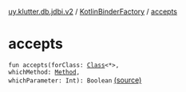 [uy.klutter.db.jdbi.v2](../index.md) / [KotlinBinderFactory](index.md) / [accepts](.)


# accepts
<code>fun accepts(forClass: [Class](http://docs.oracle.com/javase/6/docs/api/java/lang/Class.html)<*>, whichMethod: [Method](http://docs.oracle.com/javase/6/docs/api/java/lang/reflect/Method.html), whichParameter: Int): Boolean</code> [(source)](https://github.com/kohesive/klutter/blob/master/db-jdbi-v2-jdk6/src/main/kotlin/uy/klutter/db/jdbi/v2/Factories.kt#L18)<br/>

